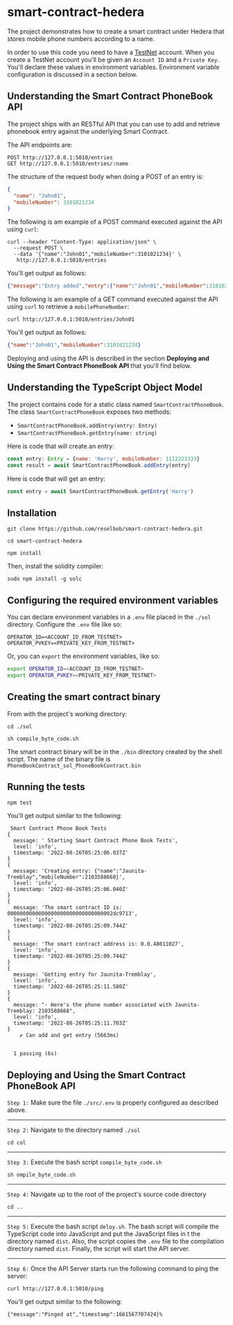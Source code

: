# smart-contract-hedera
The project demonstrates how to create a smart contract under Hedera that stores mobile phone numbers according to a name.

In order to use this code you need to have a [TestNet](https://docs.hedera.com/guides/testnet) account. When you create a TestNet account you'll be given an `Account ID` and a `Private Key`. You'll 
declare these values in environment variables. Environment variable configuration is discussed in a section below.

## Understanding the Smart Contract PhoneBook API

The project ships with an RESTful API that you can use to add and retrieve phonebook entry against the underlying Smart Contract.

The API endpoints are:

```
POST http://127.0.0.1:5010/entries
GET http://127.0.0.1:5010/entries/:name
```

The structure of the request body when doing a POST of an entry is:

```JSON
{
  "name": "John01",
  "mobileNumber": 3101021234
}

```

The following is am example of a POST command executed against the API using `curl`:

```
curl --header "Content-Type: application/json" \
  --request POST \
  --data '{"name":"John01","mobileNumber":3101021234}' \
   http://127.0.0.1:5010/entries
```

You'll get output as follows:

```JSON
{"message":"Entry added","entry":{"name":"John01","mobileNumber":3101021234}}
```

The following is am example of a GET command executed against the API using `curl` to retrieve a `mobilePhoneNumber`:

```
curl http://127.0.0.1:5010/entries/John01
```

You'll get output as follows:

```JSON
{"name":"John01","mobileNumber":3101021234}
```


Deploying and using the API is described in the section **Deploying and Using the Smart Contract PhoneBook API** that you'll find below.

## Understanding the TypeScript Object Model

The project contains code for a static class named `SmartContractPhoneBook`. The class `SmartContractPhoneBook` exposes two methods:

* `SmartContractPhoneBook.addEntry(entry: Entry)`
* `SmartContractPhoneBook.getEntry(name: string)`

Here is code that will create an entry:

```javascript
const entry: Entry = {name: 'Harry', mobileNumber: 1112223333}
const result = await SmartContractPhoneBook.addEntry(entry)
```

Here is code that will get an entry:

```javascript
const entry = await SmartContractPhoneBook.getEntry('Harry')
```

## Installation

`git clone https://github.com/reselbob/smart-contract-hedera.git`

`cd smart-contract-hedera`

`npm install`

Then, install the solidity compiler:

`sudo npm install -g solc`


## Configuring the required environment variables

You can declare environment variables in a `.env` file placed in the `./sol` directory. Configure the `.env` file like so:

```
OPERATOR_ID=<ACCOUNT_ID_FROM_TESTNET>
OPERATOR_PVKEY=<PRIVATE_KEY_FROM_TESTNET>
```

Or, you can `export` the environment variables, like so:

```bash
export OPERATOR_ID=<ACCOUNT_ID_FROM_TESTNET>
export OPERATOR_PVKEY=<PRIVATE_KEY_FROM_TESTNET>

```

## Creating the smart contract binary

From with the project's working directory:

```
cd ./sol

sh compile_byte_code.sh
```

The smart contract binary will be in the `./bin` directory created by the shell script. The name of the binary file is 
`PhoneBookContract_sol_PhoneBookContract.bin`

## Running the tests

`npm test`

You'll get output similar to the following:

```
 Smart Contract Phone Book Tests
{
  message: ' Starting Smart Contract Phone Book Tests',
  level: 'info',
  timestamp: '2022-08-26T05:25:06.037Z'
}
{
  message: 'Creating entry: {"name":"Jaunita-Tremblay","mobileNumber":2103588668}',
  level: 'info',
  timestamp: '2022-08-26T05:25:06.040Z'
}
{
  message: 'The smart contract ID is: 0000000000000000000000000000000002dc9713',
  level: 'info',
  timestamp: '2022-08-26T05:25:09.744Z'
}
{
  message: 'The smart contract address is: 0.0.48011027',
  level: 'info',
  timestamp: '2022-08-26T05:25:09.744Z'
}
{
  message: 'Getting entry for Jaunita-Tremblay',
  level: 'info',
  timestamp: '2022-08-26T05:25:11.580Z'
}
{
  message: "- Here's the phone number associated with Jaunita-Tremblay: 2103588668",
  level: 'info',
  timestamp: '2022-08-26T05:25:11.703Z'
}
    ✔ Can add and get entry (5663ms)


  1 passing (6s)

```

## Deploying and Using the Smart Contract PhoneBook API

`Step 1:` Make sure the file `./src/.env` is properly configured as described above.

---

`Step 2:` Navigate to the directory named `./sol` 

```
cd col
```

---

`Step 3:` Execute the bash script `compile_byte_code.sh`

```
sh ompile_byte_code.sh

```

---

`Step 4:` Navigate up to the root of the project's source code directory

```
cd ..
```

---

`Step 5:` Execute the bash script `deloy.sh`. The bash script will compile the TypeScript code into JavaScript and put the JavaScript files in t
the directory named `dist`. Also, the script copies the `.env` file to the compilation directory named `dist`. Finally, the script
will start the API server.

---

`Step 6:` Once the API Server starts run the following command to ping the server:

```
curl http://127.0.0.1:5010/ping
```

You'll get output similar to the following:

`{"message":"Pinged at","timestamp":1661567707424}%`





